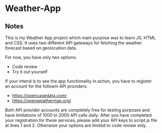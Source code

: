 # Weather-App
 
## Notes
This is my Weather App project which main purpose was to learn JS, HTML and CSS. It uses two different API gateways for fetching the weather forecast based on geolocation data. 

For now, you have only two options: 
* Code review
* Try it out yourself

If your intend is to see the app functionality in action, you have to register an account for the followin API providers:
* https://opencagedata.com/
* https://openweathermap.org/

Both API provider accounts are completely free for testing purposes and have limitations of 1000 to 2000 API calls daily. After you have completed your registration for these services, please add your API keys to script.js file at lines 1 and 2. Otherwise your options are limited to code review only.
